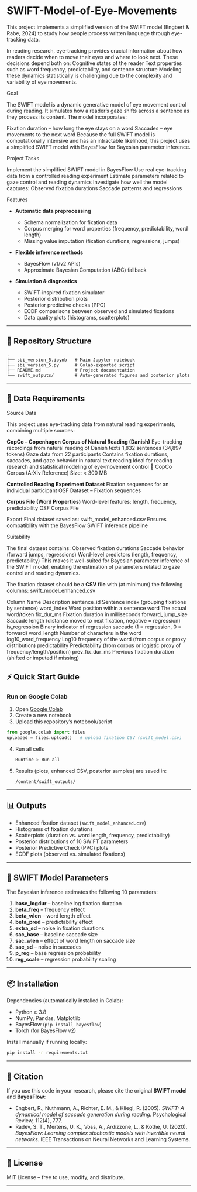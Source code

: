 # SWIFT-Model-of-Eye-Movements

This project implements a simplified version of the SWIFT model (Engbert & Rabe, 2024) to study how people process written language through eye-tracking data.

In reading research, eye-tracking provides crucial information about how readers decide when to move their eyes and where to look next. These decisions depend both on:
Cognitive states of the reader
Text properties such as word frequency, predictability, and sentence structure
Modeling these dynamics statistically is challenging due to the complexity and variability of eye movements.

Goal

The SWIFT model is a dynamic generative model of eye movement control during reading. It simulates how a reader’s gaze shifts across a sentence as they process its content. The model incorporates:

Fixation duration – how long the eye stays on a word
Saccades – eye movements to the next word
Because the full SWIFT model is computationally intensive and has an intractable likelihood, this project uses a simplified SWIFT model with BayesFlow for Bayesian parameter inference.

Project Tasks

Implement the simplified SWIFT model in BayesFlow
Use real eye-tracking data from a controlled reading experiment
Estimate parameters related to gaze control and reading dynamics
Investigate how well the model captures:
Observed fixation durations
Saccade patterns and regressions

Features

* **Automatic data preprocessing**

  * Schema normalization for fixation data
  * Corpus merging for word properties (frequency, predictability, word length)
  * Missing value imputation (fixation durations, regressions, jumps)

* **Flexible inference methods**

  * BayesFlow (v1/v2 APIs)
  * Approximate Bayesian Computation (ABC) fallback

* **Simulation & diagnostics**

  * SWIFT-inspired fixation simulator
  * Posterior distribution plots
  * Posterior predictive checks (PPC)
  * ECDF comparisons between observed and simulated fixations
  * Data quality plots (histograms, scatterplots)

---

## 📂 Repository Structure

```
.
├── sbi_version_5.ipynb   # Main Jupyter notebook
├── sbi_version_5.py      # Colab-exported script
├── README.md             # Project documentation
└── swift_outputs/        # Auto-generated figures and posterior plots
```

---

## 🔧 Data Requirements

Source Data

This project uses eye-tracking data from natural reading experiments, combining multiple sources:

**CopCo – Copenhagen Corpus of Natural Reading (Danish)**
Eye-tracking recordings from natural reading of Danish texts
1,832 sentences (34,897 tokens)
Gaze data from 22 participants
Contains fixation durations, saccades, and gaze behavior in natural text reading
Ideal for reading research and statistical modeling of eye-movement control
🔗 CopCo Corpus (ArXiv Reference)
Size: < 300 MB

**Controlled Reading Experiment Dataset**
Fixation sequences for an individual participant
OSF Dataset – Fixation sequences

**Corpus File (Word Properties)**
Word-level features: length, frequency, predictability
OSF Corpus File

Export
Final dataset saved as: swift_model_enhanced.csv
Ensures compatibility with the BayesFlow SWIFT inference pipeline

Suitability

The final dataset contains:
Observed fixation durations
Saccade behavior (forward jumps, regressions)
Word-level predictors (length, frequency, predictability)
This makes it well-suited for Bayesian parameter inference of the SWIFT model, enabling the estimation of parameters related to gaze control and reading dynamics.


The fixation dataset should be a **CSV file** with (at minimum) the following columns:
swift_model_enhanced.csv

Column Name	                 Description
sentence_id	                 Sentence index (grouping fixations by sentence)
word_index	                  Word position within a sentence
word	                        The actual word/token
fix_dur_ms	                  Fixation duration in milliseconds
forward_jump_size	           Saccade length (distance moved to next fixation, negative = regression)
is_regression               	Binary indicator of regression saccade (1 = regression, 0 = forward)
word_length	                 Number of characters in the word
log10_word_frequency	        Log10 frequency of the word (from corpus or proxy distribution)
predictability	              Predictability (from corpus or logistic proxy of frequency/length/position)
prev_fix_dur_ms	             Previous fixation duration (shifted or imputed if missing)


## ⚡ Quick Start Guide

### Run on Google Colab

1. Open [Google Colab](https://colab.research.google.com)
2. Create a new notebook
3. Upload this repository’s notebook/script

```python
from google.colab import files
uploaded = files.upload()   # upload fixation CSV (swift_model.csv)
```

4. Run all cells

   ```bash
   Runtime > Run all
   ```

5. Results (plots, enhanced CSV, posterior samples) are saved in:

   ```
   /content/swift_outputs/
   ```

---

## 📊 Outputs

* Enhanced fixation dataset (`swift_model_enhanced.csv`)
* Histograms of fixation durations
* Scatterplots (duration vs. word length, frequency, predictability)
* Posterior distributions of 10 SWIFT parameters
* Posterior Predictive Check (PPC) plots
* ECDF plots (observed vs. simulated fixations)

---

## 🔬 SWIFT Model Parameters

The Bayesian inference estimates the following 10 parameters:

1. **base\_logdur** – baseline log fixation duration
2. **beta\_freq** – frequency effect
3. **beta\_wlen** – word length effect
4. **beta\_pred** – predictability effect
5. **extra\_sd** – noise in fixation durations
6. **sac\_base** – baseline saccade size
7. **sac\_wlen** – effect of word length on saccade size
8. **sac\_sd** – noise in saccades
9. **p\_reg** – base regression probability
10. **reg\_scale** – regression probability scaling

---

## 📦 Installation

Dependencies (automatically installed in Colab):

* Python ≥ 3.8
* NumPy, Pandas, Matplotlib
* BayesFlow (`pip install bayesflow`)
* Torch (for BayesFlow v2)

Install manually if running locally:

```bash
pip install -r requirements.txt
```

---

## 📜 Citation

If you use this code in your research, please cite the original **SWIFT model** and **BayesFlow**:

* Engbert, R., Nuthmann, A., Richter, E. M., & Kliegl, R. (2005). *SWIFT: A dynamical model of saccade generation during reading.* Psychological Review, 112(4), 777.
* Radev, S. T., Mertens, U. K., Voss, A., Ardizzone, L., & Köthe, U. (2020). *BayesFlow: Learning complex stochastic models with invertible neural networks.* IEEE Transactions on Neural Networks and Learning Systems.

---

## 📌 License

MIT License – free to use, modify, and distribute.

---

